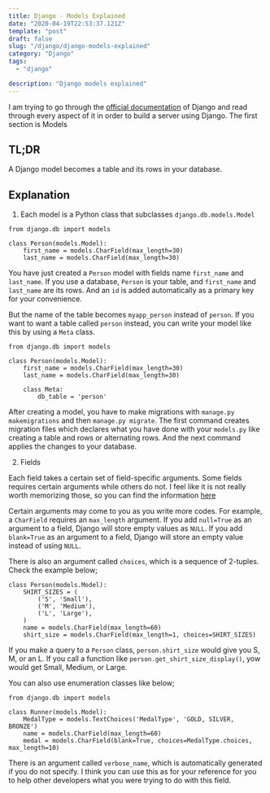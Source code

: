 ```yaml
---
title: Django - Models Explained
date: "2020-04-19T22:53:37.121Z"
template: "post"
draft: false
slug: "/django/django-models-explained"
category: "Django"
tags:
  - "django"

description: "Django models explained"
---
```


I am trying to go through the [official documentation](https://docs.djangoproject.com/en/3.0/) of Django and read through every aspect of it in order to build a server using Django. The first section is Models

## TL;DR

A Django model becomes a table and its rows in your database.

## Explanation

1. Each model is a Python class that subclasses `django.db.models.Model`

```
from django.db import models

class Person(models.Model):
    first_name = models.CharField(max_length=30)
    last_name = models.CharField(max_length=30)
```

You have just created a `Person` model with fields name `first_name` and `last_name`. If you use a database, `Person` is your table, and `first_name` and `last_name` are its rows. And an `id` is added automatically as a primary key for your convenience.

But the name of the table becomes `myapp_person` instead of `person`. If you want to want a table called `person` instead, you can write your model like this by using a `Meta` class.

```
from django.db import models

class Person(models.Model):
    first_name = models.CharField(max_length=30)
    last_name = models.CharField(max_length=30)

    class Meta:
        db_table = 'person'
```

After creating a model, you have to make migrations with `manage.py makemigrations` and then `manage.py migrate`. The first command creates migration files which declares what you have done with your `models.py` like creating a table and rows or alternating rows. And the next command applies the changes to your database.

2. Fields

Each field takes a certain set of field-specific arguments. Some fields requires certain arguments while others do not. I feel like it is not really worth memorizing those, so you can find the information [here](https://docs.djangoproject.com/en/3.0/ref/models/fields/#model-field-types)

Certain arguments may come to you as you write more codes. For example, a `CharField` requires an `max_length` argument. If you add `null=True` as an argument to a field, Django will store empty values as `NULL`. If you add `blank=True` as an argument to a field, Django will store an empty value instead of using `NULL`.

There is also an argument called `choices`, which is a sequence of 2-tuples. Check the example below;

```
class Person(models.Model):
    SHIRT_SIZES = (
        ('S', 'Small'),
        ('M', 'Medium'),
        ('L', 'Large'),
    )
    name = models.CharField(max_length=60)
    shirt_size = models.CharField(max_length=1, choices=SHIRT_SIZES)
```

If you make a query to a `Person` class, `person.shirt_size` would give you S, M, or an L. If you call a function like `person.get_shirt_size_display()`, yow would get Small, Medium, or Large.

You can also use enumeration classes like below;

```
from django.db import models

class Runner(models.Model):
    MedalType = models.TextChoices('MedalType', 'GOLD, SILVER, BRONZE')
    name = models.CharField(max_length=60)
    medal = models.CharField(blank=True, choices=MedalType.choices, max_length=10)
```

There is an argument called `verbose_name`, which is automatically generated if you do not specify. I think you can use this as for your reference for you to help other developers what you were trying to do with this field.
